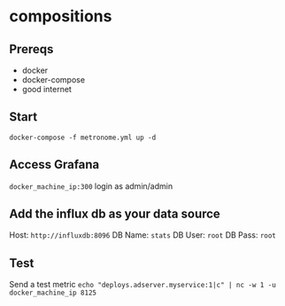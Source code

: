# compositions

## Prereqs

* docker
* docker-compose
* good internet

## Start

`docker-compose -f metronome.yml up -d`


## Access Grafana

`docker_machine_ip:300` login as admin/admin

## Add the influx db as your data source

Host: `http://influxdb:8096`
DB Name: `stats`
DB User: `root`
DB Pass: `root`


## Test

Send a test metric `echo "deploys.adserver.myservice:1|c" | nc -w 1 -u docker_machine_ip 8125`
